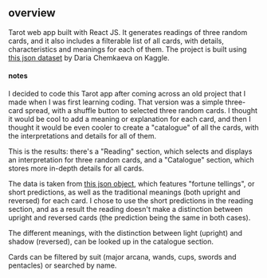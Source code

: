 ## overview

Tarot web app built with React JS. It generates readings of three random cards, and it also includes a filterable list of all cards, with details, characteristics and meanings for each of them. The project is built using [this json dataset](https://www.kaggle.com/datasets/lsind18/tarot-json) by Daria Chemkaeva on Kaggle.

#### notes 

I decided to code this Tarot app after coming across an old project that I made when I was first learning coding.
That version was a simple three-card spread, with a shuffle button to selected three random cards. I thought it would be cool to add a meaning or explanation for each card, and then I thought it would be even cooler to create a "catalogue" of all the cards, with the interpretations and details for all of them. 

This is the results: there's a "Reading" section, which selects and displays an interpretation for three random cards, and a "Catalogue" section, which stores more in-depth details for all cards. 

The data is taken from [this json object](https://www.kaggle.com/datasets/lsind18/tarot-json), which features "fortune tellings", or short predictions, as well as the traditional meanings (both upright and reversed) for each card. I chose to use the short predictions in the reading section, and as a result the reading doesn't make a distinction between upright and reversed cards (the prediction being the same in both cases). 

The different meanings, with the distinction between light (upright) and shadow (reversed), can be looked up in the catalogue section. 

Cards can be filtered by suit (major arcana, wands, cups, swords and pentacles) or searched by name.




